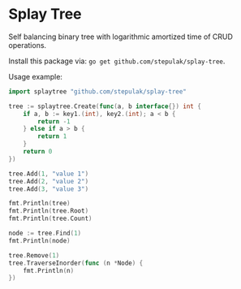 # Splay Tree

Self balancing binary tree with logarithmic amortized time of CRUD operations.

Install this package via: `go get github.com/stepulak/splay-tree`.

Usage example:

```go
import splaytree "github.com/stepulak/splay-tree"

tree := splaytree.Create(func(a, b interface{}) int {
    if a, b := key1.(int), key2.(int); a < b {
		return -1
	} else if a > b {
		return 1
	}
	return 0
})

tree.Add(1, "value 1")
tree.Add(2, "value 2")
tree.Add(3, "value 3")

fmt.Println(tree)
fmt.Println(tree.Root)
fmt.Println(tree.Count)

node := tree.Find(1)
fmt.Println(node)

tree.Remove(1)
tree.TraverseInorder(func (n *Node) {
    fmt.Println(n)
})
```


